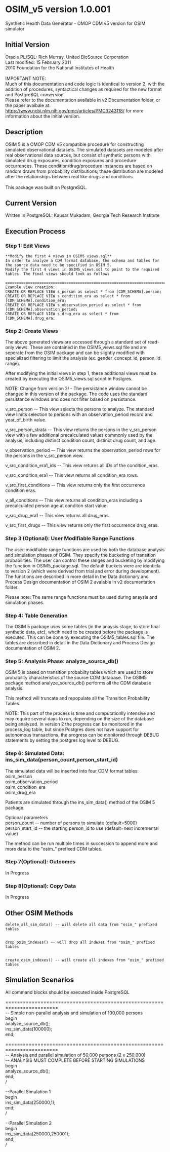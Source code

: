 # OSIM_v5 version 1.0.001
Synthetic Health Data Generator - OMOP CDM v5 version for OSIM simulator 

## Initial Version
Oracle PL/SQL: Rich Murray, United BioSource Corporation <br/>
Last modified: 15 February 2011 <br/>
2010 Foundation for the National Institutes of Health <br/></br>
IMPORTANT NOTE: 
<br/>
Much of this documentation and code logic is identical to version 2, with the addition of procedures, syntactical changes as 
required for the new format and PostgreSQL conversion. 
<br/>
Please refer to the documentation available in v2 Documentation folder, or the paper avaibale at: https://www.ncbi.nlm.nih.gov/pmc/articles/PMC3243118/ for more information about the initial version.

##   Description

OSIM 5 is a OMOP CDM v5 compatible procedure for constructing simulated observational datasets.  The simulated datasets are modeled after real observational data sources, but consist of synthetic persons 
with simulated drug exposures, condition exposures and procedure occurrences. These condition/drug/procedure instances are based on random draws from probability distributions; these distribution are modeled after the relationships 
between real like drugs and conditions. 
<br/><br/>
This package was built on PostgreSQL. 

## Current Version
Written in PostgreSQL: Kausar Mukadam, Georgia Tech Research Institute

## Execution Process

### Step 1: Edit Views

    **Modify the first 4 views in OSIM5_views.sql**
    In order to analyze a CDM format database, the schema and tables for the source data need to be specified in OSIM 5.
    Modify the first 4 views in OSIM5_views.sql to point to the required tables. The final views should look as follows
    
    ============================================================================
    Example view creation:
    CREATE OR REPLACE VIEW s_person as select * from [CDM_SCHEMA].person;
    CREATE OR REPLACE VIEW s_condition_era as select * from [CDM_SCHEMA].condition_era;
    CREATE OR REPLACE VIEW s_observation_period as select * from [CDM_SCHEMA].observation_period;
    CREATE OR REPLACE VIEW s_drug_era as select * from [CDM_SCHEMA].drug_era;



### Step 2: Create Views

  The above generated views are accessed through a standard set of read-only views. These are contained in the OSIM5_views.sql 
  file and are seperate from the OSIM package and can be slightly modified with
  specialized filtering to limit the analysis (ex. gender_concept_id, person_id range). 
  
  
  After modifying the initial views in step 1, these additional views must be created by executing the OSIM5_views.sql script
  in Postgres. 
  
  
  NOTE: Change from version 2! - The persistance window cannot be changed in this version of the package. The code uses 
  the standard persistance windows and does not filter based on persistance.
  
  
  v_src_person -- This view selects the persons to analyze.  The standard view limits
    selection to persons with an observation_period record and year_of_birth value.

  v_src_person_strata -- This view returns the persons in the v_src_person view with
    a few additional precalculated values commonly used by the analysis, including
    distinct condition count, distinct drug count, and age.
    
  v_observation_period -- This view returns the observation_period rows for the
    persons in the v_src_person view.
    
  v_src_condition_era1_ids -- This view returns all IDs of the condition_eras.
  
  v_src_condition_era1 -- This view returns all condition_era rows.
  
  v_src_first_conditions -- This view returns only the first occurrence condition
    eras.
    
  v_all_conditions -- This view returns all condition_eras including a precalculated
    person age at conditon start value.
    
  v_src_drug_era1 -- This view returns all drug_eras.
  
  v_src_first_drugs -- This view returns only the first occurrence drug_eras.

  
### Step 3 (Optional): User Modifiable Range Functions

  The user-modifiable range functions are used by both the database analysis and 
  simulation phases of OSIM.  They specify the bucketing of transition probabilities. 
  The user can control these ranges and bucketing by modifying the function in OSIM5_package.sql. The default buckets were
  are identicla to version 2 (which were derived from trial and error during development).  The functions are 
  described in more detail in the Data dictionary and Process Design 
  documentation of OSIM 2 avaiable in v2 documentation folder.
  
  Please note: The same range functions must be used during anaysis and simulation phases.
  

### Step 4: Table Generation
The OSIM 5 package uses some tables (in the anaysis stage, to store final synthetic data, etc), whcih need to be created before 
the package is executed. This can be done by executing the OSIM5_tables.sql file. The tables are described in detail in the Data Dictionary and Process Design documentation of OSIM 2.

### Step 5: Analysis Phase: analyze_source_db()

OSIM 5 is based on transition probabilty tables which are used to store probability characteristics of the 
source CDM database. The OSIM5 package method analyze_source_db() performs all the CDM database analysis.  


This method will truncate and repopulate all the Transition Probability Tables.
  
  
NOTE: This part of the process is time and computationlly intensive and may require several days to run, 
depending on the size of the database being analyzed.  In version 2 the progress can be monitored in the process_log 
table, but since Postgres does not have support for autonomous transactions, the progress can be monitored through DEBUG statements
by setting the postgres log level to DEBUG.
  
### Step 6: Simulated Data: ins_sim_data(person_count,person_start_id)

The simulated data will be inserted into four CDM format tables: <br>
   osim_person <br>
   osim_observation_period <br>
   osim_condition_era <br>
   osim_drug_era 
   
 Patients are simulated through the ins_sim_data() method of the OSIM 5 package. 
 
 
 Optional parameters
  <br/>
     person_count -- number of persons to simulate (default=5000)
  <br/>
     person_start_id -- the starting person_id to use (default=next incremental value)


   The method can be run multiple times in succession to append more and more data 
   to the "osim_" prefixed CDM tables.
   
### Step 7(Optional): Outcomes

In Progress
   
### Step 8(Optional): Copy Data
In Progress

## Other OSIM Methods

    delete_all_sim_data() -- will delete all data from "osim_" prefixed tables
    
    
    drop_osim_indexes() -- will drop all indexes from "osim_" prefixed tables
    
    
    create_osim_indexes() -- will create all indexes from "osim_" prefixed tables


## Simulation Scenarios

   All command blocks should be executed inside PostgreSQL


   ========================================================================<br/>
   -- Simple non-parallel analysis and simulation of 100,000 persons <br/>
   begin <br/>
     analyze_source_db(); <br/>
     ins_sim_data(100000); <br/>
   end; <br/>
   
   
   ========================================================================<br/>
   -- Analysis and parallel simulation of 50,000 persons (2 x 250,000) <br/>
   -- ANALYSIS MUST COMPLETE BEFORE STARTING SIMULATIONS <br/>
   begin <br/>
     analyze_source_db(); <br/>
   end; <br/>
   /


   --Parallel Simulation 1 <br/>
   begin <br/>
     ins_sim_data(250000,1); <br/>
   end; <br/>
   /


   --Parallel Simulation 2 <br/>
   begin <br/>
     ins_sim_data(250000,250001); <br/>
   end; <br/> 
   /

